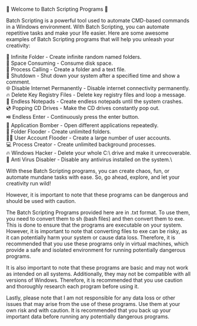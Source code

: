 🎉 Welcome to Batch Scripting Programs 🚀

Batch Scripting is a powerful tool used to automate CMD-based commands in a Windows environment. With Batch Scripting, you can automate repetitive tasks and make your life easier. Here are some awesome examples of Batch Scripting programs that will help you unleash your creativity:

📂 Infinite Folder - Create infinite random named folders.\
💾 Space Consuming - Consume disk space.\
📝 Process Calling - Create a folder and a text file.\
🛑 Shutdown - Shut down your system after a specified time and show a comment.\
🌐 Disable Internet Permanently - Disable internet connectivity permanently.\
🔥 Delete Key Registry Files - Delete key registry files and loop a message.\
📝 Endless Notepads - Create endless notepads until the system crashes.\
💿 Popping CD Drives - Make the CD drives constantly pop out.\
⏯️ Endless Enter - Continuously press the enter button.\
🚀 Application Bomber - Open different applications repeatedly.\
📂 Folder Flooder - Create unlimited folders.\
👨‍💼 User Account Flooder - Create a large number of user accounts.\
💻 Process Creator - Create unlimited background processes.\
🔥 Windows Hacker - Delete your whole C:\ drive and make it unrecoverable.\
🚫 Anti Virus Disabler - Disable any antivirus installed on the system.\

With these Batch Scripting programs, you can create chaos, fun, or automate mundane tasks with ease. So, go ahead, explore, and let your creativity run wild!

However, it is important to note that these programs can be dangerous and should be used with caution.

The Batch Scripting Programs provided here are in .txt format. To use them, you need to convert them to sh (bash files) and then convert them to exe. This is done to ensure that the programs are executable on your system. However, it is important to note that converting files to exe can be risky, as it can potentially harm your system or cause data loss. Therefore, it is recommended that you use these programs only in virtual machines, which provide a safe and isolated environment for running potentially dangerous programs.

It is also important to note that these programs are basic and may not work as intended on all systems. Additionally, they may not be compatible with all versions of Windows. Therefore, it is recommended that you use caution and thoroughly research each program before using it.

Lastly, please note that I am not responsible for any data loss or other issues that may arise from the use of these programs. Use them at your own risk and with caution. It is recommended that you back up your important data before running any potentially dangerous programs.
